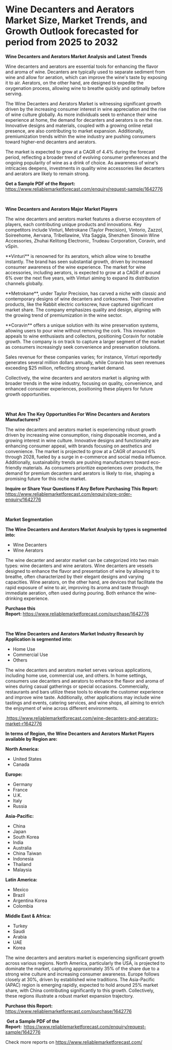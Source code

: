 <p><h1>Wine Decanters and Aerators Market Size, Market Trends, and Growth Outlook forecasted for period from 2025 to 2032</h1></p><p><strong>Wine Decanters and Aerators Market Analysis and Latest Trends</strong></p>
<p><p>Wine decanters and aerators are essential tools for enhancing the flavor and aroma of wine. Decanters are typically used to separate sediment from wine and allow for aeration, which can improve the wine's taste by exposing it to air. Aerators, on the other hand, are designed to expedite the oxygenation process, allowing wine to breathe quickly and optimally before serving.</p><p>The Wine Decanters and Aerators Market is witnessing significant growth driven by the increasing consumer interest in wine appreciation and the rise of wine culture globally. As more individuals seek to enhance their wine experience at home, the demand for decanters and aerators is on the rise. Innovative designs and materials, coupled with a growing online retail presence, are also contributing to market expansion. Additionally, premiumization trends within the wine industry are pushing consumers toward higher-end decanters and aerators.</p><p>The market is expected to grow at a CAGR of 4.4% during the forecast period, reflecting a broader trend of evolving consumer preferences and the ongoing popularity of wine as a drink of choice. As awareness of wine's intricacies deepens, investments in quality wine accessories like decanters and aerators are likely to remain strong.</p></p>
<p><strong>Get a Sample PDF of the Report:&nbsp;</strong> <a href="https://www.reliablemarketforecast.com/enquiry/request-sample/1642776?utm_campaign=1169&utm_medium=2&utm_source=Github&utm_content=ia&utm_term=07022025&utm_id=wine-decanters-and-aerators">https://www.reliablemarketforecast.com/enquiry/request-sample/1642776</a></p>
<p>&nbsp;</p>
<p><strong>Wine Decanters and Aerators Major Market Players</strong></p>
<p><p>The wine decanters and aerators market features a diverse ecosystem of players, each contributing unique products and innovations. Key competitors include Vinturi, Metrokane (Taylor Precision), Vintorio, Zazzol, Soireehome, Aervana, Tribellawine, Vita Saggia, Shenzhen Sinowin Wine Accessories, Zhuhai Kelitong Electronic, Trudeau Corporation, Coravin, and vSpin.</p><p>**Vinturi** is renowned for its aerators, which allow wine to breathe instantly. The brand has seen substantial growth, driven by increased consumer awareness of the wine experience. The market for wine accessories, including aerators, is expected to grow at a CAGR of around 6% over the next five years, with Vinturi aiming to expand its distribution channels globally.</p><p>**Metrokane**, under Taylor Precision, has carved a niche with classic and contemporary designs of wine decanters and corkscrews. Their innovative products, like the Rabbit electric corkscrew, have captured significant market share. The company emphasizes quality and design, aligning with the growing trend of premiumization in the wine sector.</p><p>**Coravin** offers a unique solution with its wine preservation systems, allowing users to pour wine without removing the cork. This innovation appeals to wine enthusiasts and collectors, positioning Coravin for notable growth. The company is on track to capture a larger segment of the market as consumers increasingly seek convenience and preservation solutions.</p><p>Sales revenue for these companies varies; for instance, Vinturi reportedly generates several million dollars annually, while Coravin has seen revenues exceeding $25 million, reflecting strong market demand.</p><p>Collectively, the wine decanters and aerators market is aligning with broader trends in the wine industry, focusing on quality, convenience, and enhanced consumer experiences, positioning these players for future growth opportunities.</p></p>
<p>&nbsp;</p>
<p><strong>What Are The Key Opportunities For Wine Decanters and Aerators Manufacturers?</strong></p>
<p><p>The wine decanters and aerators market is experiencing robust growth driven by increasing wine consumption, rising disposable incomes, and a growing interest in wine culture. Innovative designs and functionality are enhancing consumer appeal, with brands focusing on aesthetics and convenience. The market is projected to grow at a CAGR of around 6% through 2028, fueled by a surge in e-commerce and social media influence. Additionally, sustainability trends are pushing manufacturers toward eco-friendly materials. As consumers prioritize experiences over products, the demand for premium decanters and aerators is likely to rise, shaping a promising future for this niche market.</p></p>
<p><strong>Inquire or Share Your Questions If Any Before Purchasing This Report:</strong> <a href="https://www.reliablemarketforecast.com/enquiry/pre-order-enquiry/1642776?utm_campaign=1169&utm_medium=2&utm_source=Github&utm_content=ia&utm_term=07022025&utm_id=wine-decanters-and-aerators">https://www.reliablemarketforecast.com/enquiry/pre-order-enquiry/1642776</a></p>
<p>&nbsp;</p>
<p><strong>Market Segmentation</strong></p>
<p><strong>The Wine Decanters and Aerators Market Analysis by types is segmented into:</strong></p>
<p><ul><li>Wine Decanters</li><li>Wine Aerators</li></ul></p>
<p><p>The wine decanter and aerator market can be categorized into two main types: wine decanters and wine aerators. Wine decanters are vessels designed to enhance the flavor and presentation of wine by allowing it to breathe, often characterized by their elegant designs and varying capacities. Wine aerators, on the other hand, are devices that facilitate the rapid exposure of wine to air, improving its aroma and taste through immediate aeration, often used during pouring. Both enhance the wine-drinking experience.</p></p>
<p><strong>Purchase this Report:&nbsp;</strong><a href="https://www.reliablemarketforecast.com/purchase/1642776?utm_campaign=1169&utm_medium=2&utm_source=Github&utm_content=ia&utm_term=07022025&utm_id=wine-decanters-and-aerators">https://www.reliablemarketforecast.com/purchase/1642776</a></p>
<p>&nbsp;</p>
<p><strong>The Wine Decanters and Aerators Market Industry Research by Application is segmented into:</strong></p>
<p><ul><li>Home Use</li><li>Commercial Use</li><li>Others</li></ul></p>
<p><p>The wine decanters and aerators market serves various applications, including home use, commercial use, and others. In home settings, consumers use decanters and aerators to enhance the flavor and aroma of wines during casual gatherings or special occasions. Commercially, restaurants and bars utilize these tools to elevate the customer experience and improve wine taste. Additionally, other applications may include wine tastings and events, catering services, and wine shops, all aiming to enrich the enjoyment of wine across different environments.</p></p>
<p><a href="https://www.reliablemarketforecast.com/wine-decanters-and-aerators-market-r1642776?utm_campaign=1169&utm_medium=2&utm_source=Github&utm_content=ia&utm_term=07022025&utm_id=wine-decanters-and-aerators">&nbsp;https://www.reliablemarketforecast.com/wine-decanters-and-aerators-market-r1642776</a></p>
<p><strong>In terms of Region, the Wine Decanters and Aerators Market Players available by Region are:</strong></p>
<p>
    <p> <strong> North America: </strong>
        <ul>
            <li>United States</li>
            <li>Canada</li>
        </ul>
        </p> 
    <p> <strong> Europe: </strong>
        <ul>
            <li>Germany</li>
            <li>France</li>
            <li>U.K.</li>
            <li>Italy</li>
            <li>Russia</li>
        </ul>
        </p> 
    <p> <strong> Asia-Pacific: </strong>
        <ul>
            <li>China</li>
            <li>Japan</li>
            <li>South Korea</li>
            <li>India</li>
            <li>Australia</li>
            <li>China Taiwan</li>
            <li>Indonesia</li>
            <li>Thailand</li>
            <li>Malaysia</li>
        </ul>
        </p> 
    <p> <strong> Latin America: </strong>
        <ul>
            <li>Mexico</li>
            <li>Brazil</li>
            <li>Argentina Korea</li>
            <li>Colombia</li>
        </ul>
        </p> 
    <p> <strong> Middle East & Africa: </strong>
        <ul>
            <li>Turkey</li>
            <li>Saudi</li>
            <li>Arabia</li>
            <li>UAE</li>
            <li>Korea</li>
        </ul>
    </p>
    </p>
<p><p>The wine decanters and aerators market is experiencing significant growth across various regions. North America, particularly the USA, is projected to dominate the market, capturing approximately 35% of the share due to a strong wine culture and increasing consumer awareness. Europe follows closely at 30%, driven by established wine traditions. The Asia-Pacific (APAC) region is emerging rapidly, expected to hold around 25% market share, with China contributing significantly to this growth. Collectively, these regions illustrate a robust market expansion trajectory.</p></p>
<p><strong>Purchase this Report: </strong><a href="https://www.reliablemarketforecast.com/purchase/1642776?utm_campaign=1169&utm_medium=2&utm_source=Github&utm_content=ia&utm_term=07022025&utm_id=wine-decanters-and-aerators">https://www.reliablemarketforecast.com/purchase/1642776</a></p>
<p>&nbsp;<strong>Get a Sample PDF of the Report:&nbsp;&nbsp;</strong><a href="https://www.reliablemarketforecast.com/enquiry/request-sample/1642776?utm_campaign=1169&utm_medium=2&utm_source=Github&utm_content=ia&utm_term=07022025&utm_id=wine-decanters-and-aerators">https://www.reliablemarketforecast.com/enquiry/request-sample/1642776</a></p>
<p><strong></strong></p>
<p>Check more reports on <a href="https://www.reliablemarketforecast.com/?utm_campaign=1169&utm_medium=2&utm_source=Github&utm_content=ia&utm_term=07022025&utm_id=wine-decanters-and-aerators">https://www.reliablemarketforecast.com/</a></p>